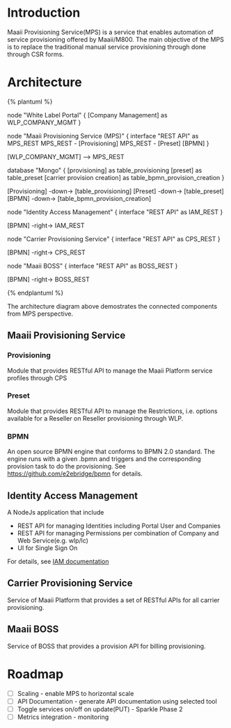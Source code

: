 # Introduction

Maaii Provisioning Service(MPS) is a service that enables automation of service provisioning offered by
Maaii/M800. The main objective of the MPS is to replace the traditional manual service provisioning
through done through CSR forms.

# Architecture

{% plantuml %}

node "White Label Portal" {
  [Company Management] as WLP_COMPANY_MGMT
}

node "Maaii Provisioning Service (MPS)" {
  interface "REST API" as MPS_REST
  MPS_REST - [Provisioning]
  MPS_REST - [Preset]
  [BPMN]
}

[WLP_COMPANY_MGMT] --> MPS_REST

database "Mongo" {
  [provisioning] as table_provisioning
  [preset] as table_preset
  [carrier provision creation] as table_bpmn_provision_creation
}

[Provisioning] -down-> [table_provisioning]
[Preset] -down-> [table_preset]
[BPMN] -down-> [table_bpmn_provision_creation]


node "Identity Access Management" {
  interface "REST API" as IAM_REST
}

[BPMN] -right-> IAM_REST

node "Carrier Provisioning Service" {
  interface "REST API" as CPS_REST
}

[BPMN] -right-> CPS_REST

node "Maaii BOSS" {
  interface "REST API" as BOSS_REST
}

[BPMN] -right-> BOSS_REST

{% endplantuml %}

The architecture diagram above demostrates the connected components from MPS perspective.

## Maaii Provisioning Service

### Provisioning

Module that provides RESTful API to manage the Maaii Platform service profiles through CPS

### Preset

Module that provides RESTful API to manage the Restrictions, i.e. options available
for a Reseller  on Reseller provisioning through WLP.

### BPMN

An open source BPMN engine that conforms to BPMN 2.0 standard. The engine runs
with a given .bpmn and triggers and the corresponding provision task to do
the provisioning. See https://github.com/e2ebridge/bpmn for details.

## Identity Access Management

A NodeJs application that include
- REST API for managing Identities including Portal User and Companies
- REST API for managing Permissions per combination of Company and Web Service(e.g. wlp/lc)
- UI for Single Sign On

For details, see [IAM documentation](http://deploy.dev.maaii.com:9080)

## Carrier Provisioning Service

Service of Maaii Platform that provides a set of RESTful APIs for all carrier provisioning.

## Maaii BOSS

Service of BOSS that provides a provision API for billing provisioning.


# Roadmap

- [ ] Scaling - enable MPS to horizontal scale
- [ ] API Documentation - generate API documentation using selected tool
- [ ] Toggle services on/off on update(PUT) - Sparkle Phase 2
- [ ] Metrics integration - monitoring
